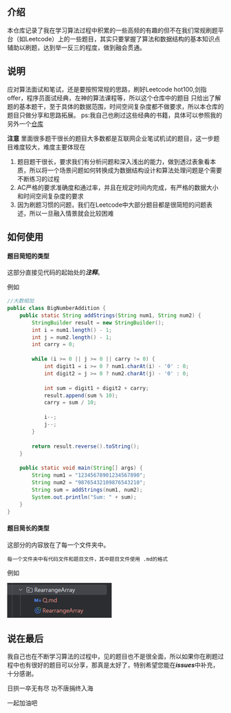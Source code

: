 ## 介绍

本仓库记录了我在学习算法过程中积累的一些高频的有趣的但不在我们常规刷题平台（如Leetcode）上的一些题目，其实只要掌握了算法和数据结构的基本知识点
辅助以刷题，达到举一反三的程度，做到融会贯通。


## 说明

应对算法面试和笔试，还是要按照常规的思路，刷好Leetcode hot100,剑指offer，程序员面试经典，左神的算法课程等，所以这个仓库中的题目
只给出了解题的基本题干，至于具体的数据范围，时间空间复杂度都不做要求，所以本仓库的题目只做分享和思路拓展。
ps:我自己也刷过这些经典的书籍，具体可以参照我的另外一个[仓库](https://github.com/iukkeopaa/JavaFromZeroToHero/tree/main/Algorithm)

**注意** 里面很多题干很长的题目大多数都是互联网企业笔试机试的题目，这一步题目难度较大，难度主要体现在

1. 题目题干很长，要求我们有分析问题和深入浅出的能力，做到透过表象看本质，所以将一个场景问题如何转换成为数据结构设计和算法处理问题是个需要不断练习的过程
2. AC严格的要求准确度和通过率，并且在规定时间内完成，有严格的数据大小和时间空间复杂度的要求
3. 因为刷题习惯的问题，我们在Leetcode中大部分题目都是很简短的问题表述，所以一旦融入情景就会比较困难


## 如何使用


#### 题目简短的类型 

这部分直接见代码的起始处的***注释***。

例如

```java
//大数相加    
public class BigNumberAddition {
    public static String addStrings(String num1, String num2) {
        StringBuilder result = new StringBuilder();
        int i = num1.length() - 1;
        int j = num2.length() - 1;
        int carry = 0;

        while (i >= 0 || j >= 0 || carry != 0) {
            int digit1 = i >= 0 ? num1.charAt(i) - '0' : 0;
            int digit2 = j >= 0 ? num2.charAt(j) - '0' : 0;

            int sum = digit1 + digit2 + carry;
            result.append(sum % 10);
            carry = sum / 10;

            i--;
            j--;
        }

        return result.reverse().toString();
    }

    public static void main(String[] args) {
        String num1 = "12345678901234567890";
        String num2 = "98765432109876543210";
        String sum = addStrings(num1, num2);
        System.out.println("Sum: " + sum);
    }
}    
```


#### 题目简长的类型

这部分的内容放在了每一个文件夹中。

```text
每一个文件夹中有代码文件和题目文件，其中题目文件使用 .md的格式
```

例如

![img.png](img.png)


## 说在最后

我自己也在不断学习算法的过程中，见的题目也不是很全面，所以如果你在刷题过程中也有很好的题目可以分享，那真是太好了，特别希望您能在***issues***中补充，十分感谢。

日拱一卒无有尽 功不唐捐终入海

一起加油吧




